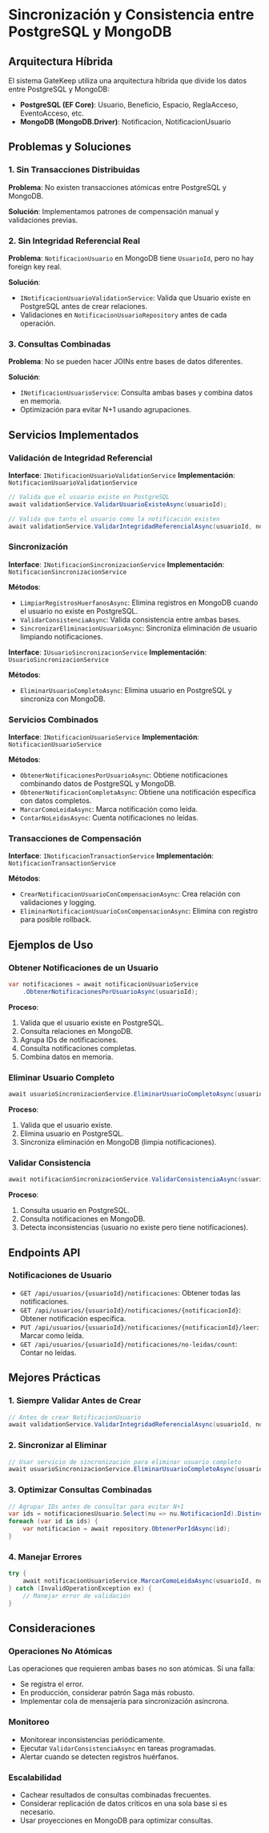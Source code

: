 # Sincronización y Consistencia entre PostgreSQL y MongoDB

## Arquitectura Híbrida

El sistema GateKeep utiliza una arquitectura híbrida que divide los datos entre PostgreSQL y MongoDB:

- **PostgreSQL (EF Core)**: Usuario, Beneficio, Espacio, ReglaAcceso, EventoAcceso, etc.
- **MongoDB (MongoDB.Driver)**: Notificacion, NotificacionUsuario

## Problemas y Soluciones

### 1. Sin Transacciones Distribuidas

**Problema**: No existen transacciones atómicas entre PostgreSQL y MongoDB.

**Solución**: Implementamos patrones de compensación manual y validaciones previas.

### 2. Sin Integridad Referencial Real

**Problema**: `NotificacionUsuario` en MongoDB tiene `UsuarioId`, pero no hay foreign key real.

**Solución**: 
- `INotificacionUsuarioValidationService`: Valida que Usuario existe en PostgreSQL antes de crear relaciones.
- Validaciones en `NotificacionUsuarioRepository` antes de cada operación.

### 3. Consultas Combinadas

**Problema**: No se pueden hacer JOINs entre bases de datos diferentes.

**Solución**: 
- `INotificacionUsuarioService`: Consulta ambas bases y combina datos en memoria.
- Optimización para evitar N+1 usando agrupaciones.

## Servicios Implementados

### Validación de Integridad Referencial

**Interface**: `INotificacionUsuarioValidationService`
**Implementación**: `NotificacionUsuarioValidationService`

```csharp
// Valida que el usuario existe en PostgreSQL
await validationService.ValidarUsuarioExisteAsync(usuarioId);

// Valida que tanto el usuario como la notificación existen
await validationService.ValidarIntegridadReferencialAsync(usuarioId, notificacionId);
```

### Sincronización

**Interface**: `INotificacionSincronizacionService`
**Implementación**: `NotificacionSincronizacionService`

**Métodos**:
- `LimpiarRegistrosHuerfanosAsync`: Elimina registros en MongoDB cuando el usuario no existe en PostgreSQL.
- `ValidarConsistenciaAsync`: Valida consistencia entre ambas bases.
- `SincronizarEliminacionUsuarioAsync`: Sincroniza eliminación de usuario limpiando notificaciones.

**Interface**: `IUsuarioSincronizacionService`
**Implementación**: `UsuarioSincronizacionService`

**Métodos**:
- `EliminarUsuarioCompletoAsync`: Elimina usuario en PostgreSQL y sincroniza con MongoDB.

### Servicios Combinados

**Interface**: `INotificacionUsuarioService`
**Implementación**: `NotificacionUsuarioService`

**Métodos**:
- `ObtenerNotificacionesPorUsuarioAsync`: Obtiene notificaciones combinando datos de PostgreSQL y MongoDB.
- `ObtenerNotificacionCompletaAsync`: Obtiene una notificación específica con datos completos.
- `MarcarComoLeidaAsync`: Marca notificación como leída.
- `ContarNoLeidasAsync`: Cuenta notificaciones no leídas.

### Transacciones de Compensación

**Interface**: `INotificacionTransactionService`
**Implementación**: `NotificacionTransactionService`

**Métodos**:
- `CrearNotificacionUsuarioConCompensacionAsync`: Crea relación con validaciones y logging.
- `EliminarNotificacionUsuarioConCompensacionAsync`: Elimina con registro para posible rollback.

## Ejemplos de Uso

### Obtener Notificaciones de un Usuario

```csharp
var notificaciones = await notificacionUsuarioService
    .ObtenerNotificacionesPorUsuarioAsync(usuarioId);
```

**Proceso**:
1. Valida que el usuario existe en PostgreSQL.
2. Consulta relaciones en MongoDB.
3. Agrupa IDs de notificaciones.
4. Consulta notificaciones completas.
5. Combina datos en memoria.

### Eliminar Usuario Completo

```csharp
await usuarioSincronizacionService.EliminarUsuarioCompletoAsync(usuarioId);
```

**Proceso**:
1. Valida que el usuario existe.
2. Elimina usuario en PostgreSQL.
3. Sincroniza eliminación en MongoDB (limpia notificaciones).

### Validar Consistencia

```csharp
await notificacionSincronizacionService.ValidarConsistenciaAsync(usuarioId);
```

**Proceso**:
1. Consulta usuario en PostgreSQL.
2. Consulta notificaciones en MongoDB.
3. Detecta inconsistencias (usuario no existe pero tiene notificaciones).

## Endpoints API

### Notificaciones de Usuario

- `GET /api/usuarios/{usuarioId}/notificaciones`: Obtener todas las notificaciones.
- `GET /api/usuarios/{usuarioId}/notificaciones/{notificacionId}`: Obtener notificación específica.
- `PUT /api/usuarios/{usuarioId}/notificaciones/{notificacionId}/leer`: Marcar como leída.
- `GET /api/usuarios/{usuarioId}/notificaciones/no-leidas/count`: Contar no leídas.

## Mejores Prácticas

### 1. Siempre Validar Antes de Crear

```csharp
// Antes de crear NotificacionUsuario
await validationService.ValidarIntegridadReferencialAsync(usuarioId, notificacionId);
```

### 2. Sincronizar al Eliminar

```csharp
// Usar servicio de sincronización para eliminar usuario completo
await usuarioSincronizacionService.EliminarUsuarioCompletoAsync(usuarioId);
```

### 3. Optimizar Consultas Combinadas

```csharp
// Agrupar IDs antes de consultar para evitar N+1
var ids = notificacionesUsuario.Select(nu => nu.NotificacionId).Distinct().ToList();
foreach (var id in ids) {
    var notificacion = await repository.ObtenerPorIdAsync(id);
}
```

### 4. Manejar Errores

```csharp
try {
    await notificacionUsuarioService.MarcarComoLeidaAsync(usuarioId, notificacionId);
} catch (InvalidOperationException ex) {
    // Manejar error de validación
}
```

## Consideraciones

### Operaciones No Atómicas

Las operaciones que requieren ambas bases no son atómicas. Si una falla:
- Se registra el error.
- En producción, considerar patrón Saga más robusto.
- Implementar cola de mensajería para sincronización asíncrona.

### Monitoreo

- Monitorear inconsistencias periódicamente.
- Ejecutar `ValidarConsistenciaAsync` en tareas programadas.
- Alertar cuando se detecten registros huérfanos.

### Escalabilidad

- Cachear resultados de consultas combinadas frecuentes.
- Considerar replicación de datos críticos en una sola base si es necesario.
- Usar proyecciones en MongoDB para optimizar consultas.

